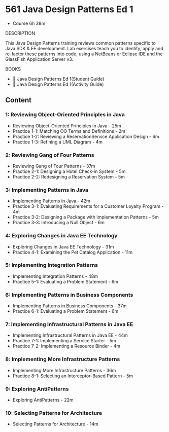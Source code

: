 # 561 Java Design Patterns Ed 1

* Course 6h 38m


DESCRIPTION

This Java Design Patterns training reviews common patterns specific to Java SDK & EE development. Lab exercises teach you to identify, apply and re-factor these patterns into code, using a NetBeans or Eclipse IDE and the GlassFish Application Server v3.

BOOKS

* :closed_book: Java Design Patterns Ed 1(Student Guide)
* :closed_book: Java Design Patterns Ed 1(Activity Guide)

## Content

### 1: Reviewing Object-Oriented Principles in Java

* Reviewing Object-Oriented Principles in Java - 25m
* Practice 1-1: Matching OO Terms and Definitions - 2m
* Practice 1-2: Reviewing a ReservationService Application Design - 6m
* Practice 1-3: Refining a UML Diagram - 4m

### 2: Reviewing Gang of Four Patterns

* Reviewing Gang of Four Patterns - 37m
* Practice 2-1: Designing a Hotel Check-in System - 5m
* Practice 2-2: Redesigning a Reservation System - 5m

### 3: Implementing Patterns in Java

* Implementing Patterns in Java - 42m
* Practice 3-1: Evaluating Requirements for a Customer Loyalty Program - 4m
* Practice 3-2: Designing a Package with Implementation Patterns - 5m
* Practice 3-3: Introducing a Null Object - 6m

### 4: Exploring Changes in Java EE Technology

* Exploring Changes in Java EE Technology - 31m
* Practice 4-1: Examining the Pet Catalog Application - 11m

### 5: Implementing Integration Patterns

* Implementing Integration Patterns - 48m
* Practice 5-1: Evaluating a Problem Statement - 6m

### 6: Implementing Patterns in Business Components

* Implementing Patterns in Business Components - 37m
* Practice 6-1: Evaluating a Problem Statement - 6m

### 7: Implementing Infrastructural Patterns in Java EE

* Implementing Infrastructural Patterns in Java EE - 44m
* Practice 7-1: Implementing a Service Starter - 5m
* Practice 7-2: Implementing a Resource Binder - 4m

### 8: Implementing More Infrastructure Patterns

* Implementing More Infrastructure Patterns - 36m
* Practice 8-1: Selecting an Interceptor-Based Pattern - 5m

### 9: Exploring AntiPatterns

* Exploring AntiPatterns - 22m

### 10: Selecting Patterns for Architecture

* Selecting Patterns for Architecture - 14m
